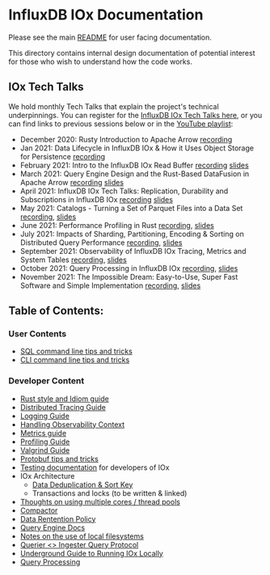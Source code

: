 # InfluxDB IOx Documentation

Please see the main [README](../README.md) for user facing documentation.

This directory contains internal design documentation of potential
interest for those who wish to understand how the code works.

## IOx Tech Talks

We hold monthly Tech Talks that explain the project's technical underpinnings. You can register for the [InfluxDB IOx Tech Talks here](https://www.influxdata.com/community-showcase/influxdb-tech-talks/), or you can find links to previous sessions below or in the [YouTube playlist](https://www.youtube.com/playlist?list=PLYt2jfZorkDp-PKBS05kf2Yx2NrRyPAAz):

* December 2020: Rusty Introduction to Apache Arrow [recording](https://www.youtube.com/watch?v=dQFjKa9vKhM)
* Jan 2021: Data Lifecycle in InfluxDB IOx & How it Uses Object Storage for Persistence [recording](https://www.youtube.com/watch?v=KwdPifHC1Gc)
* February 2021: Intro to the InfluxDB IOx Read Buffer [recording](https://www.youtube.com/watch?v=KslD31VNqPU) [slides](https://www.slideshare.net/influxdata/influxdb-iox-tech-talks-intro-to-the-influxdb-iox-read-buffer-a-readoptimized-inmemory-query-execution-engine)
* March 2021: Query Engine Design and the Rust-Based DataFusion in Apache Arrow [recording](https://www.youtube.com/watch?v=K6eCAVEk4kU) [slides](https://www.slideshare.net/influxdata/influxdb-iox-tech-talks-query-engine-design-and-the-rustbased-datafusion-in-apache-arrow-244161934)
* April 2021: InfluxDB IOx Tech Talks: Replication, Durability and Subscriptions in InfluxDB IOx [recording](https://www.youtube.com/watch?v=UQj8ZaH5Yi4) [slides](https://www.slideshare.net/influxdata/influxdb-iox-tech-talks-replication-durability-and-subscriptions-in-influxdb-iox)
* May 2021: Catalogs - Turning a Set of Parquet Files into a Data Set [recording](https://www.youtube.com/watch?v=Zaei3l3qk0c), [slides](https://www.slideshare.net/influxdata/catalogs-turning-a-set-of-parquet-files-into-a-data-set)
* June 2021: Performance Profiling in Rust  [recording](https://www.youtube.com/watch?v=_ZNcg-nAVTM), [slides](https://www.slideshare.net/influxdata/performance-profiling-in-rust)
* July 2021: Impacts of Sharding, Partitioning, Encoding & Sorting on Distributed Query Performance [recording](https://www.youtube.com/watch?v=VHYMpItvBZQ), [slides](https://www.slideshare.net/influxdata/impacts-of-sharding-partitioning-encoding-and-sorting-on-distributed-query-performance)
* September 2021: Observability of InfluxDB IOx Tracing, Metrics and System Tables [recording](https://www.youtube.com/watch?v=tB-umdJCJQc), [slides](https://www.slideshare.net/influxdata/observability-of-influxdb-iox-tracing-metrics-and-system-tables)
* October 2021: Query Processing in InfluxDB IOx [recording](https://www.youtube.com/watch?v=9DYkWuM8xco), [slides](https://www.slideshare.net/influxdata/influxdb-iox-tech-talks-query-processing-in-influxdb-iox)
* November 2021: The Impossible Dream: Easy-to-Use, Super Fast Software and Simple Implementation [recording](https://www.youtube.com/watch?v=kK_7t24dQ-Q&list=PLYt2jfZorkDp-PKBS05kf2Yx2NrRyPAAz&index=2&t=122s), [slides](https://www.slideshare.net/influxdata/influxdb-iox-tech-talks-the-impossible-dream-easytouse-super-fast-software-and-simple-implementation)


## Table of Contents:

###  User Contents

* [SQL command line tips and tricks](sql.md)
* [CLI command line tips and tricks](cli.md)

###  Developer Content

* [Rust style and Idiom guide](style_guide.md)
* [Distributed Tracing Guide](tracing.md)
* [Logging Guide](logging.md)
* [Handling Observability Context](observability.md)
* [Metrics guide](metrics.md)
* [Profiling Guide](profiling.md)
* [Valgrind Guide](valgrind.md)
* [Protobuf tips and tricks](protobuf.md)
* [Testing documentation](testing.md) for developers of IOx
* IOx Architecture
    * [Data Deduplication & Sort Key](dedup_and_sort.md)
    * Transactions and locks (to be written & linked)
* [Thoughts on using multiple cores / thread pools](multi_core_tasks.md)
* [Compactor](compactor.md)
* [Data Rentention Policy](retention_policy.md)
* [Query Engine Docs](../iox_query/README.md)
* [Notes on the use of local filesystems](local_filesystems.md)
* [Querier <> Ingester Query Protocol](ingester_querier_protocol.md)
* [Underground Guide to Running IOx Locally](underground_guide.md)
* [Query Processing](query_processing.md)
